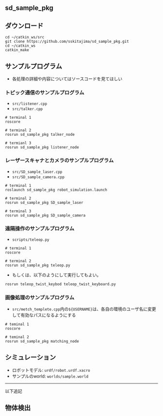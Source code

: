 ## sd_sample_pkg

## ダウンロード

```shell
cd ~/catkin_ws/src
git clone https://github.com/sskitajima/sd_sample_pkg.git
cd ~/catkin_ws
catkin_make
```

## サンプルプログラム

- 各処理の詳細や内容についてはソースコードを見てほしい

### トピック通信のサンプルプログラム

- ```src/listener.cpp```
- ```src/talker.cpp```

```shell
# terminal 1
roscore

# terminal 2
rosrun sd_sample_pkg talker_node

# termianl 3
rosrun sd_sample_pkg listener_node
```

### レーザースキャナとカメラのサンプルプログラム

- ```src/SD_sample_laser.cpp```
- ```src/SD_sample_camera.cpp```

```shell
# terminal 1
roslaunch sd_sample_pkg robot_simulation.launch

# terminal 2
rosrun sd_sample_pkg SD_sample_laser

# terminal 3
rosrun sd_sample_pkg SD_sample_camera
```

### 遠隔操作のサンプルプログラム

- ```scripts/teleop.py```

```shell
# terminal 1
roscore

# terminal 2
rosrun sd_sample_pkg teleop.py
```

- もしくは、以下のようにして実行してもよい。

```sh
rosrun teleop_twist_keybod teleop_twist_keyboard.py
```

### 画像処理のサンプルプログラム
- ```src/metch_templete.cpp```内の```${USERNAME}```は、各自の環境のユーザ名に変更して有効なパスになるようにする

```shell
# teminal 1
roscore

# teminal 2
rosrun sd_sample_pkg matching_node
```



## シミュレーション

- ロボットモデル: ```urdf/robot.urdf.xacro```
- サンプルのworld: ```worlds/sample.world```

---
以下追記
## 物体検出
